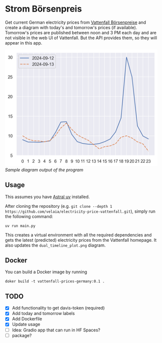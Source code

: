 # Strom Börsenpreis

Get current German electricity prices from [Vattenfall Börsenpreise](https://www.vattenfall.de/strom/tarife/oekostrom-dynamik-boersenpreise) and create a diagram with today's and 
tomorrow's prices (if available). Tomorrow's prices are published between noon and 3 PM each day and are not visible in
the web UI of Vattenfall. But the API provides them, so they will appear in this app.

![Sample diagram](static/dual_timeline_plot.png)
*Sample diagram output of the program*

## Usage

This assumes you have [Astral uv](https://github.com/astral-sh/uv) installed.

After cloning the repository (e.g. `git clone --depth 1 https://github.com/velaia/electricity-price-vattenfall.git`),
simply run the following command:
```commandline
uv run main.py
```
This creates a virtual environment with all the required dependencies and gets the latest (predicted) electricity prices
from the Vattenfall homepage. It also updates the `dual_timeline_plot.png` diagram.

## Docker

You can build a Docker image by running
```commandline
doker build -t vattenfall-prices-germany:0.1 .
```

## TODO

* [x] Add functionality to get davis-token (required)
* [x] Add today and tomorrow labels
* [x] Add Dockerfile
* [x] Update usage
* [ ] Idea: Gradio app that can run in HF Spaces?
* [ ] package?